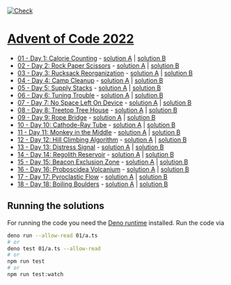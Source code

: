[![Check](https://github.com/Laniman/aoc-2022/actions/workflows/check.yml/badge.svg)](https://github.com/Laniman/aoc-2022/actions/workflows/check.yml)

# [Advent of Code 2022](https://adventofcode.com/2022)

- [01 - Day 1: Calorie Counting](https://adventofcode.com/2022/day/1) -
  [solution A](./01/a.ts) | [solution B](./01/b.ts)
- [02 - Day 2: Rock Paper Scissors](https://adventofcode.com/2022/day/2) -
  [solution A](./02/a.ts) | [solution B](./02/b.ts)
- [03 - Day 3: Rucksack Reorganization](https://adventofcode.com/2022/day/3) -
  [solution A](./03/a.ts) | [solution B](./03/b.ts)
- [04 - Day 4: Camp Cleanup](https://adventofcode.com/2022/day/4) -
  [solution A](./04/a.ts) | [solution B](./04/b.ts)
- [05 - Day 5: Supply Stacks](https://adventofcode.com/2022/day/5) -
  [solution A](./05/a.ts) | [solution B](./05/b.ts)
- [06 - Day 6: Tuning Trouble](https://adventofcode.com/2022/day/6) -
  [solution A](./06/a.ts) | [solution B](./06/b.ts)
- [07 - Day 7: No Space Left On Device](https://adventofcode.com/2022/day/7) -
  [solution A](./07/a.ts) | [solution B](./07/b.ts)
- [08 - Day 8: Treetop Tree House](https://adventofcode.com/2022/day/8) -
  [solution A](./08/a.ts) | [solution B](./08/b.ts)
- [09 - Day 9: Rope Bridge](https://adventofcode.com/2022/day/9) -
  [solution A](./09/a.ts) | [solution B](./09/b.ts)
- [10 - Day 10: Cathode-Ray Tube](https://adventofcode.com/2022/day/10) -
  [solution A](./10/a.ts) | [solution B](./10/b.ts)
- [11 - Day 11: Monkey in the Middle](https://adventofcode.com/2022/day/11) -
  [solution A](./11/a.ts) | [solution B](./11/b.ts)
- [12 - Day 12: Hill Climbing Algorithm](https://adventofcode.com/2022/day/12) -
  [solution A](./12/a.ts) | [solution B](./12/b.ts)
- [13 - Day 13: Distress Signal](https://adventofcode.com/2022/day/13) -
  [solution A](./13/a.ts) | [solution B](./13/b.ts)
- [14 - Day 14: Regolith Reservoir](https://adventofcode.com/2022/day/14) -
  [solution A](./14/a.ts) | [solution B](./14/b.ts)
- [15 - Day 15: Beacon Exclusion Zone](https://adventofcode.com/2022/day/15) -
  [solution A](./15/a.ts) | [solution B](./15/b.ts)
- [16 - Day 16: Proboscidea Volcanium](https://adventofcode.com/2022/day/16) -
  [solution A](./16/a.ts) | [solution B](./16/b.ts)
- [17 - Day 17: Pyroclastic Flow](https://adventofcode.com/2022/day/17) -
  [solution A](./17/a.ts) | [solution B](./17/b.ts)
- [18 - Day 18: Boiling Boulders](https://adventofcode.com/2022/day/18) -
  [solution A](./18/a.ts) | [solution B](./18/b.ts)

## Running the solutions

For running the code you need the [Deno runtime](https://deno.land/) installed.
Run the code via

```bash
deno run --allow-read 01/a.ts
# or
deno test 01/a.ts --allow-read
# or
npm run test
# or
npm run test:watch
```
